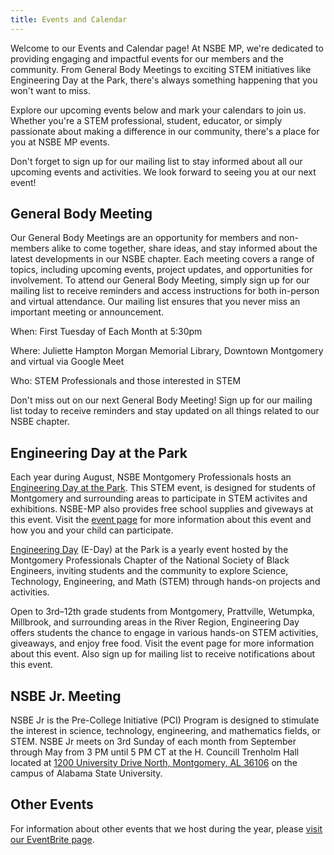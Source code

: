 ```yaml
---
title: Events and Calendar
---
```


Welcome to our Events and Calendar page! At NSBE MP, we're dedicated to providing engaging and impactful events for our members and the community. From General Body Meetings to exciting STEM initiatives like Engineering Day at the Park, there's always something happening that you won't want to miss.

Explore our upcoming events below and mark your calendars to join us. Whether you're a STEM professional, student, educator, or simply passionate about making a difference in our community, there's a place for you at NSBE MP events.

Don't forget to sign up for our mailing list to stay informed about all our upcoming events and activities. We look forward to seeing you at our next event!

## General Body Meeting

Our General Body Meetings are an opportunity for members and non-members alike to come together, share ideas, and stay informed about the latest developments in our NSBE chapter. Each meeting covers a range of topics, including upcoming events, project updates, and opportunities for involvement.
To attend our General Body Meeting, simply sign up for our mailing list to receive reminders and access instructions for both in-person and virtual attendance. Our mailing list ensures that you never miss an important meeting or announcement.

When: First Tuesday of Each Month at 5:30pm

Where: Juliette Hampton Morgan Memorial Library, Downtown Montgomery and virtual via Google Meet

Who: STEM Professionals and those interested in STEM

Don't miss out on our next General Body Meeting! Sign up for our mailing list today to receive reminders and stay updated on all things related to our NSBE chapter.

## Engineering Day at the Park

Each year during August, NSBE Montgomery Professionals hosts an [Engineering Day at the Park](/eday). This STEM event,
is designed for students of Montgomery and surrounding areas to participate in STEM activites and exhibitions. NSBE-MP also 
provides free school supplies and giveways at this event. 
Visit the [event page](/eday) for more information about this event and how you and your child can participate.

[Engineering Day](/eday) (E-Day) at the Park is a yearly event hosted by the 
Montgomery Professionals Chapter of the National Society of Black Engineers, inviting students and the community to explore 
Science, Technology, Engineering, and Math (STEM) through hands-on projects and activities. 

Open to 3rd–12th grade students from Montgomery, Prattville, Wetumpka, Millbrook, and surrounding areas in the River Region, 
Engineering Day offers students the chance to engage in various hands-on STEM activities, giveaways, and enjoy free food. Visit 
the event page for more information about this event. Also sign up for mailing list to receive notifications about this event.

## NSBE Jr. Meeting

NSBE Jr is the Pre-College Initiative (PCI) Program is designed to stimulate the interest in science, technology, engineering, and mathematics fields, or STEM.
NSBE Jr meets on 3rd Sunday of each month from September through May from 3 PM until 5 PM CT at the H. Councill Trenholm Hall 
located at 
<a href="https://maps.app.goo.gl/G9v3w4s2hEFJZ3if8" target="_blank">1200 University Drive North, Montgomery, AL 36106</a>
on the campus of Alabama State University.

## Other Events

For information about other events that we host during the year, please 
<a href="https://www.eventbrite.com/o/the-national-society-of-black-engineers-montgomery-professionals-17650668811" target="_blank">
visit our EventBrite page</a>.
